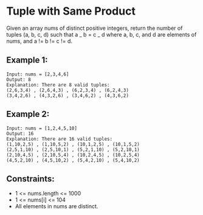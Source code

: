 # Tuple with Same Product

Given an array nums of distinct positive integers, return the number of tuples (a, b, c, d) such that a _ b = c _ d where a, b, c, and d are elements of nums, and a != b != c != d.

## Example 1:

```
Input: nums = [2,3,4,6]
Output: 8
Explanation: There are 8 valid tuples:
(2,6,3,4) , (2,6,4,3) , (6,2,3,4) , (6,2,4,3)
(3,4,2,6) , (4,3,2,6) , (3,4,6,2) , (4,3,6,2)
```

## Example 2:

```
Input: nums = [1,2,4,5,10]
Output: 16
Explanation: There are 16 valid tuples:
(1,10,2,5) , (1,10,5,2) , (10,1,2,5) , (10,1,5,2)
(2,5,1,10) , (2,5,10,1) , (5,2,1,10) , (5,2,10,1)
(2,10,4,5) , (2,10,5,4) , (10,2,4,5) , (10,2,5,4)
(4,5,2,10) , (4,5,10,2) , (5,4,2,10) , (5,4,10,2)
```

## Constraints:

- 1 <= nums.length <= 1000
- 1 <= nums[i] <= 104
- All elements in nums are distinct.
